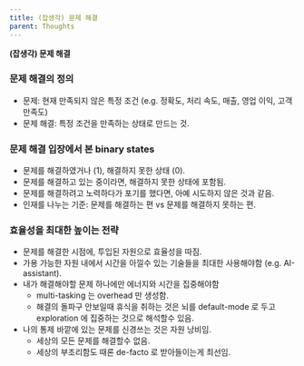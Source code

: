 ```yaml
---
title: (잡생각) 문제 해결
parent: Thoughts
---
```


**(잡생각) 문제 해결**

### 문제 해결의 정의
- 문제: 현재 만족되지 않은 특정 조건 (e.g. 정확도, 처리 속도, 매출, 영업 이익, 고객 만족도)
- 문제 해결: 특정 조건을 만족하는 상태로 만드는 것.

### 문제 해결 입장에서 본 binary states
- 문제를 해결하였거나 (1), 해결하지 못한 상태 (0).
- 문제를 해결하고 있는 중이라면, 해결하지 못한 상태에 포함됨.
- 문제를 해결하려고 노력하다가 포기를 했다면, 아예 시도하지 않은 것과 같음.
- 인재를 나누는 기준: 문제를 해결하는 편 vs 문제를 해결하지 못하는 편.

### 효율성을 최대한 높이는 전략
- 문제를 해결한 시점에, 투입된 자원으로 효율성을 따짐.
- 가용 가능한 자원 내에서 시간을 아낄수 있는 기술들을 최대한 사용해야함 (e.g. AI-assistant).
- 내가 해결해야할 문제 하나에만 에너지와 시간을 집중해야함
   - multi-tasking 는 overhead 만 생성함.
   - 해결의 돌파구 안보일때 휴식을 취하는 것은 뇌를 default-mode 로 두고 exploration 에 집중하는 것으로 해석할수 있음.
- 나의 통제 바깥에 있는 문제를 신경쓰는 것은 자원 낭비임.
   - 세상의 모든 문제를 해결할수 없음.
   - 세상의 부조리함도 때론 de-facto 로 받아들이는게 최선임.